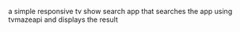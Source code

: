 a simple responsive tv show search app that searches the app using tvmazeapi and displays the result
